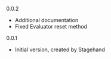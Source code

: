 0.0.2

- Additional documentation
- Fixed Evaluator reset method

0.0.1

- Initial version, created by Stagehand
